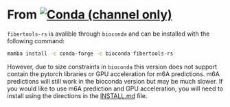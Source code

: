 # From [![Conda (channel only)](https://img.shields.io/conda/vn/bioconda/fibertools-rs?color=green)](https://anaconda.org/bioconda/fibertools-rs)

`fibertools-rs` is avalible through `bioconda` and can be installed with the following command:

```bash
mamba install -c conda-forge -c bioconda fibertools-rs
```

However, due to size constraints in `bioconda` this version does not support contain the pytorch libraries or GPU acceleration for m6A predictions. m6A predictions will still work in the bioconda version but may be much slower. If you would like to use m6A prediction and GPU acceleration, you will need to install using the directions in the [INSTALL.md](/INSTALL.md) file.